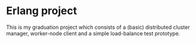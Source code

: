 # Erlang project

This is my graduation project which consists of a (basic) distributed cluster manager, worker-node client and a simple load-balance test prototype.
